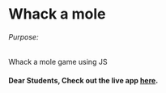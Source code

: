 # Whack a mole

###### Purpose:
   Whack a mole game using JS

#### Dear Students, Check out the live app [here]( https://ram-brs.github.io/whack--a-rabbit-/).

